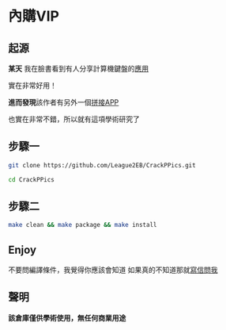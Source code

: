 # 內購VIP

## 起源

**某天** 我在臉書看到有人分享計算機鍵盤的[應用](https://tinyurl.com/ya8flkd9)

實在非常好用！

**進而發現**該作者有另外一個[拼接APP](https://tinyurl.com/y7pnzdwa)

也實在非常不錯，所以就有這項學術研究了

## 步驟一

```bash
git clone https://github.com/League2EB/CrackPPics.git
```

```bash
cd CrackPPics
```

## 步驟二

```bash
make clean && make package && make install
```

## Enjoy

不要問編譯條件，我覺得你應該會知道
如果真的不知道那就[寫信問我](mailto:info@league2eb.me)

## 聲明

**該倉庫僅供學術使用，無任何商業用途**
